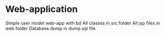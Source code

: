 # Web-application
Simple user model web-app with bd 
All classes in src folder
All jsp files in web folder
Database dump in dump.sql file

